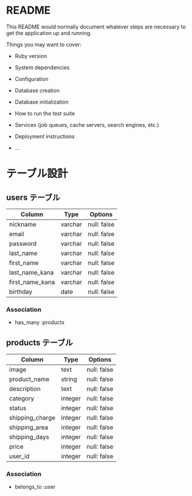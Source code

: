 # README

This README would normally document whatever steps are necessary to get the
application up and running.

Things you may want to cover:

* Ruby version

* System dependencies

* Configuration

* Database creation

* Database initialization

* How to run the test suite

* Services (job queues, cache servers, search engines, etc.)

* Deployment instructions

* ...

# テーブル設計

## users テーブル

| Column          | Type    | Options     |
| --------        | ------- | ----------- |
| nickname        | varchar | null: false |
| email           | varchar | null: false |
| password        | varchar | null: false |
| last_name       | varchar | null: false |
| first_name      | varchar | null: false |
| last_name_kana  | varchar | null: false |
| first_name_kana | varchar | null: false |
| birthday        | date    | null: false |

### Association

- has_many :products

## products テーブル

| Column          | Type    | Options     |
| --------------- | ------- | ----------- |
| image           | text    | null: false |
| product_name    | string | null: false |
| description     | text    | null: false |
| category        | integer | null: false |
| status          | integer | null: false |
| shipping_charge | integer | null: false |
| shipping_area   | integer | null: false |
| shipping_days   | integer | null: false |
| price           | integer | null: false |
| user_id         | integer | null: false |

### Association

- belongs_to :user
